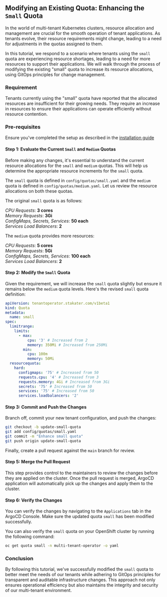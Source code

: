 ## Modifying an Existing Quota: Enhancing the `Small` Quota

In the world of multi-tenant Kubernetes clusters, resource allocation and management are crucial for the smooth operation of tenant applications. As tenants evolve, their resource requirements might change, leading to a need for adjustments in the quotas assigned to them.  

In this tutorial, we respond to a scenario where tenants using the `small` quota are experiencing resource shortages, leading to a need for more resources to support their applications. We will walk through the process of modifying the existing "small" quota to increase its resource allocations, using GitOps principles for change management.

### Requirement

Tenants currently using the "small" quota have reported that the allocated resources are insufficient for their growing needs. They require an increase in resources to ensure their applications can operate efficiently without resource contention.

### Pre-requisites

Ensure you've completed the setup as described in the [installation guide](../INSTALL.md)

#### Step 1: Evaluate the Current `Small` and `Medium` Quotas

Before making any changes, it's essential to understand the current resource allocations for the `small` and `medium` quotas. This will help us determine the appropriate resource increments for the `small` quota.

The `small` quota is defined in `config/quotas/small.yaml` and the `medium` quota is defined in `config/quotas/medium.yaml`. Let us review the resource allocations on both these quotas.

The original `small` quota is as follows:

*CPU Requests*: **3 cores**  
*Memory Requests*: **3Gi**  
*ConfigMaps, Secrets, Services*: **50 each**  
*Services Load Balancers*: **2**

The `medium` quota provides more resources:

*CPU Requests*: **5 cores**  
*Memory Requests*: **5Gi**  
*ConfigMaps, Secrets, Services*: **100 each**  
*Services Load Balancers*: **2**


#### Step 2: Modify the `Small` Quota

Given the requirement, we will increase the `small` quota slightly but ensure it remains below the `medium` quota levels. Here's the revised `small` quota definition:

```yaml
apiVersion: tenantoperator.stakater.com/v1beta1
kind: Quota
metadata:
  name: small
spec:
  limitrange:
    limits:
      - max:
          cpu: '3' # Increased from 2
          memory: 350Mi # Increased from 250Mi
        min:
          cpu: 100m
          memory: 50Mi
  resourcequota:
    hard:
      configmaps: '75' # Increased from 50
      requests.cpu: '4' # Increased from 3
      requests.memory: 4Gi # Increased from 3Gi
      secrets: '75' # Increased from 50
      services: '75' # Increased from 50
      services.loadbalancers: '2'
```

#### Step 3: Commit and Push the Changes

Branch off, commit your new tenant configuration, and push the changes:

```bash
git checkout -b update-small-quota
git add config/quotas/small.yaml
git commit -m "Enhance small quota"
git push origin update-small-quota
```

Finally, create a pull request against the `main` branch for review.

#### Step 5: Merge the Pull Request

This step provides control to the maintainers to review the changes before they are applied on the cluster. Once the pull request is merged, ArgoCD application will automatically pick up the changes and apply them to the cluster.

#### Step 6: Verify the Changes

You can verify the changes by navigating to the `Applications` tab in the ArgoCD Console. Make sure the updated quota `small` has been modified successfully.

You can also verify the `small` quota on your OpenShift cluster by running the following command:

```bash
oc get quota small -n multi-tenant-operator -o yaml
```

### Conclusion

By following this tutorial, we've successfully modified the `small` quota to better meet the needs of our tenants while adhering to GitOps principles for transparent and auditable infrastructure changes. This approach not only ensures operational efficiency but also maintains the integrity and security of our multi-tenant environment.
